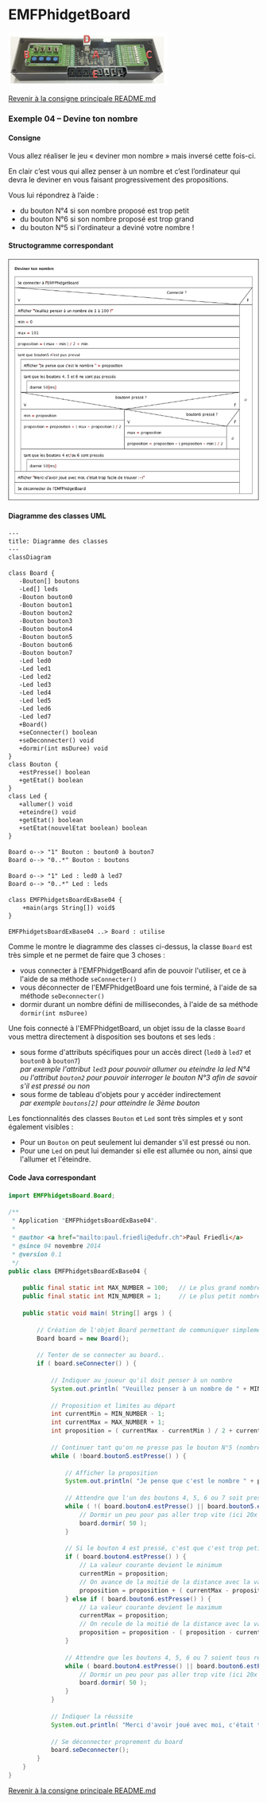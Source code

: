 # EMFPhidgetBoard
<img src="doc/img/EMFPhidgetBoard.png" width="320" alt="EMFPhidgetBoard"/>  

[Revenir à la consigne principale README.md](/README.md)

### Exemple 04 – Devine ton nombre

#### Consigne
Vous allez réaliser le jeu « deviner mon nombre » mais inversé cette fois-ci.

En clair c’est vous qui allez penser à un nombre et c’est l’ordinateur qui devra le deviner en vous faisant progressivement des propositions.

Vous lui répondrez à l’aide :
- du bouton N°4 si son nombre proposé est trop petit
- du bouton N°6 si son nombre proposé est trop grand
- du bouton N°5 si l'ordinateur a deviné votre nombre !

#### Structogramme correspondant
<img src="doc/img/Ex 04 - Deviner ton nombre.png" width="640" alt="EMFPhidgetBoard"/>

#### Diagramme des classes UML
```mermaid
---
title: Diagramme des classes
---
classDiagram

class Board {
   -Bouton[] boutons
   -Led[] leds
   -Bouton bouton0
   -Bouton bouton1
   -Bouton bouton2
   -Bouton bouton3
   -Bouton bouton4
   -Bouton bouton5
   -Bouton bouton6
   -Bouton bouton7
   -Led led0
   -Led led1
   -Led led2
   -Led led3
   -Led led4
   -Led led5
   -Led led6
   -Led led7
   +Board()    
   +seConnecter() boolean
   +seDeconnecter() void
   +dormir(int msDuree) void
}
class Bouton {
   +estPresse() boolean
   +getEtat() boolean
}
class Led {
   +allumer() void
   +eteindre() void
   +getEtat() boolean
   +setEtat(nouvelEtat boolean) boolean
}

Board o--> "1" Bouton : bouton0 à bouton7
Board o--> "0..*" Bouton : boutons

Board o--> "1" Led : led0 à led7
Board o--> "0..*" Led : leds

class EMFPhidgetsBoardExBase04 {
    +main(args String[]) void$
}

EMFPhidgetsBoardExBase04 ..> Board : utilise
```
Comme le montre le diagramme des classes ci-dessus, la classe `Board` est très simple et ne permet de faire que 3 choses :
- vous connecter à l'EMFPhidgetBoard afin de pouvoir l'utiliser, et ce à l'aide de sa méthode `seConnecter()`
- vous déconnecter de l'EMFPhidgetBoard une fois terminé, à l'aide de sa méthode `seDeconnecter()`
- dormir durant un nombre défini de millisecondes, à l'aide de sa méthode `dormir(int msDuree)`

Une fois connecté à l'EMFPhidgetBoard, un objet issu de la classe `Board` vous mettra directement à disposition ses boutons et ses leds :
- sous forme d'attributs spécifiques pour un accès direct (`led0` à `led7` et `bouton0` à `bouton7`)  
_par exemple l'attribut `led3` pour pouvoir allumer ou eteindre la led N°4 ou l'attribut `bouton2` pour pouvoir interroger le bouton N°3 afin de savoir s'il est pressé ou non_
- sous forme de tableau d'objets pour y accéder indirectement  
_par exemple `boutons[2]` pour atteindre le 3ème bouton_

Les fonctionnalités des classes `Bouton` et `Led` sont très simples et y sont également visibles :
- Pour un `Bouton` on peut seulement lui demander s'il est pressé ou non.
- Pour une `Led` on peut lui demander si elle est allumée ou non, ainsi que l'allumer et l'éteindre.

#### Code Java correspondant
```java
import EMFPhidgetsBoard.Board;

/**
 * Application "EMFPhidgetsBoardExBase04".
 *
 * @author <a href="mailto:paul.friedli@edufr.ch">Paul Friedli</a>
 * @since 04 novembre 2014
 * @version 0.1
 */
public class EMFPhidgetsBoardExBase04 {

    public final static int MAX_NUMBER = 100;   // Le plus grand nombre du jeu
    public final static int MIN_NUMBER = 1;     // Le plus petit nombre du jeu

    public static void main( String[] args ) {

        // Création de l'objet Board permettant de communiquer simplement avec l'EMFPhidgetBoard
        Board board = new Board();

        // Tenter de se connecter au board..
        if ( board.seConnecter() ) {

            // Indiquer au joueur qu'il doit penser à un nombre
            System.out.println( "Veuillez penser à un nombre de " + MIN_NUMBER + " à " + MAX_NUMBER + " !" );

            // Proposition et limites au départ
            int currentMin = MIN_NUMBER - 1;
            int currentMax = MAX_NUMBER + 1;
            int proposition = ( currentMax - currentMin ) / 2 + currentMin;

            // Continuer tant qu'on ne presse pas le bouton N°5 (nombre trouvé)
            while ( !board.bouton5.estPresse() ) {

                // Afficher la proposition
                System.out.println( "Je pense que c'est le nombre " + proposition );

                // Attendre que l'un des boutons 4, 5, 6 ou 7 soit pressé
                while ( !( board.bouton4.estPresse() || board.bouton5.estPresse() || board.bouton6.estPresse() ) ) {
                    // Dormir un peu pour pas aller trop vite (ici 20x par seconde on va vérifier)
                    board.dormir( 50 );
                }

                // Si le bouton 4 est pressé, c'est que c'est trop petit !
                if ( board.bouton4.estPresse() ) {
                    // La valeur courante devient le minimum
                    currentMin = proposition;
                    // On avance de la moitié de la distance avec la valeur MAX_NUMBER
                    proposition = proposition + ( currentMax - proposition ) / 2;
                } else if ( board.bouton6.estPresse() ) {
                    // La valeur courante devient le maximum
                    currentMax = proposition;
                    // On recule de la moitié de la distance avec la valeur MIN_NUMBER
                    proposition = proposition - ( proposition - currentMin ) / 2;
                }

                // Attendre que les boutons 4, 5, 6 ou 7 soient tous relâchés
                while ( board.bouton4.estPresse() || board.bouton6.estPresse() ) {
                    // Dormir un peu pour pas aller trop vite (ici 20x par seconde on va vérifier)
                    board.dormir( 50 );
                }
            }

            // Indiquer la réussite
            System.out.println( "Merci d'avoir joué avec moi, c'était trop facile de trouver votre nombre :-)" );

            // Se déconnecter proprement du board
            board.seDeconnecter();
        }
    }
}
```

[Revenir à la consigne principale README.md](/README.md)
